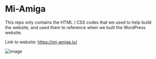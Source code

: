 # Mi-Amiga

This repo only contains the HTML / CSS codes that we used to help build the website, and used them to reference when we built the WordPress website.

Link to website: https://mi-amiga.io/

![image](https://github.com/jaxgates17/Mi-Amiga/assets/74846806/5b97e0e1-df20-428a-b966-7fc067e4057e)
